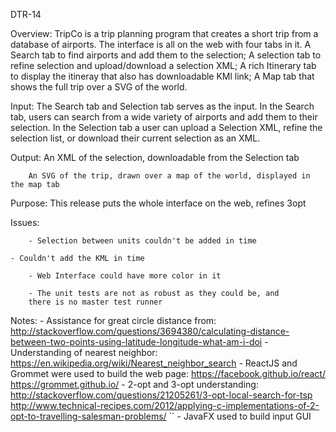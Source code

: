DTR-14

Overview:
        TripCo is a trip planning program that creates a short trip 
        from a database of airports. The interface is all on the web
        with four tabs in it. A Search tab to find airports and add 
        them to the selection; A selection tab to refine selection
        and upload/download a selection XML; A rich Itinerary tab 
        to display the itineray that also has downloadable KMl link;
        A Map tab that shows the full trip over a SVG of the world.

Input:
        The Search tab and Selection tab serves as the input. In the
        Search tab, users can search from a wide variety of airports
        and add them to their selection. In the Selection tab a user
        can upload a Selection XML, refine the selection list, or 
        download their current selection as an XML.

Output:
        An XML of the selection, downloadable from the Selection tab
        
        An SVG of the trip, drawn over a map of the world, displayed in the map tab 


Purpose:
        This release puts the whole interface on the web, refines 3opt
        
Issues:


        - Selection between units couldn't be added in time

	- Couldn't add the KML in time

        - Web Interface could have more color in it

        - The unit tests are not as robust as they could be, and
        there is no master test runner

Notes:
        - Assistance for great circle distance from:
            http://stackoverflow.com/questions/3694380/calculating-distance-between-two-points-using-latitude-longitude-what-am-i-doi
        - Understanding of nearest neighbor:
            https://en.wikipedia.org/wiki/Nearest_neighbor_search
        - ReactJS and Grommet were used to build the web page:
            https://facebook.github.io/react/
            https://grommet.github.io/
        - 2-opt and 3-opt understanding:
            http://stackoverflow.com/questions/21205261/3-opt-local-search-for-tsp
            http://www.technical-recipes.com/2012/applying-c-implementations-of-2-opt-to-travelling-salesman-problems/
``      - JavaFX used to build input GUI
